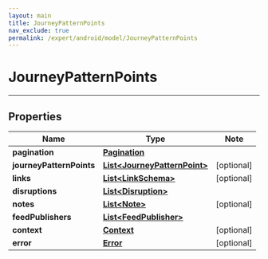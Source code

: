 ```yaml
---
layout: main
title: JourneyPatternPoints
nav_exclude: true
permalink: /expert/android/model/JourneyPatternPoints
---
```


# JourneyPatternPoints

---

## Properties

Name | Type | Note
---- | ---- | ----
**pagination** | [**Pagination**](Pagination.md) | 
**journeyPatternPoints** | [**List&lt;JourneyPatternPoint&gt;**](JourneyPatternPoint.md) | [optional] 
**links** | [**List&lt;LinkSchema&gt;**](LinkSchema.md) | [optional] 
**disruptions** | [**List&lt;Disruption&gt;**](Disruption.md) | 
**notes** | [**List&lt;Note&gt;**](Note.md) | [optional] 
**feedPublishers** | [**List&lt;FeedPublisher&gt;**](FeedPublisher.md) | 
**context** | [**Context**](Context.md) | [optional] 
**error** | [**Error**](Error.md) | [optional] 

